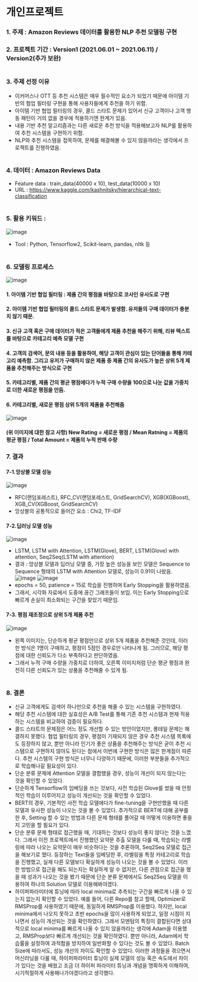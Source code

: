 # 개인프로젝트
### 1. 주제 : Amazon Reviews 데이터를 활용한 NLP 추천 모델링 구현
### 2. 프로젝트 기간 : Version1 (2021.06.01 ~ 2021.06.11) / Version2(추가 보완)
#
### 3. 주제 선정 이유 
- 이커머스나 OTT 등 추천 시스템은 매우 필수적인 요소가 되었기 때문에 아이템 기반의 협업 필터링 구현을 통해 사용자들에게 추천을 하기 위함.
- 아이템 기반 협업 필터링의 경우, 콜드 스타트 문제가 있어서 신규 고객이나 고객 행동 패턴이 거의 없을 경우에 적용하기엔 한계가 있음. 
- 내용 기반 추천 알고리즘과는 다른 새로운 추천 방식을 적용해보고자 NLP를 활용하여 추천 시스템을 구현하기 위함.
- NLP와 추천 시스템을 접목하여, 문제를 해결해볼 수 있지 않을까라는 생각에서 프로젝트를 진행하였음.
#  
### 4. 데이터 : Amazon Reviews Data 
- Feature data : train_data(40000 x 10), test_data(10000 x 10)
- URL : https://www.kaggle.com/kashnitsky/hierarchical-text-classification
#     
### 5. 활용 키워드 :
![image](https://user-images.githubusercontent.com/76590396/127207796-ca8201c5-ed94-46cc-a310-5ef56d44211d.png)
- Tool : Python, Tensorflow2, Scikit-learn, pandas, nltk 등
#  
### 6. 모델링 프로세스
![image](https://user-images.githubusercontent.com/76590396/127205894-3caa2d24-7efa-4f1a-a343-db822b5332fa.png)


#### 1. 아이템 기반 협업 필터링 : 제품 간의 평점을 바탕으로 코사인 유사도로 구현
#### 2. 아이템 기반 협업 필터링의 콜드 스타트 문제가 발생함. 유저들의 구매 데이터가 충분치 않기 때문.
#### 3. 신규 고객 혹은 구매 데이터가 적은 고객들에게 제품 추천을 해주기 위해, 리뷰 텍스트를 바탕으로 카테고리 예측 모델 구현
#### 4. 고객의 검색어, 문의 내용 등을 활용하여, 해당 고객이 관심이 있는 단어들을 통해 카테고리 예측함. 그리고 유저가 구매하지 않은 제품 중 제품 간의 유사도가 높은 상위 5개 제품을 추천해주는 방식으로 구현
#### 5. 카테고리별, 제품 간의 평균 평점에다가 누적 구매 수량을 100으로 나눈 값을 가중치로 더한 새로운 평점을 만듬.
#### 6. 카테고리별, 새로운 평점 상위 5개의 제품을 추천해줌

![image](https://user-images.githubusercontent.com/76590396/127203202-3157dae2-5ceb-4291-beb4-e369905d253a.png)
#### (위 이미지에 대한 참고 사항) New Rating = 새로운 평점 / Mean Ratning = 제품의 평균 평점 / Total Amount = 제품의 누적 판매 수량
### 7. 결과
#### 7-1.앙상블 모델 성능
![image](https://user-images.githubusercontent.com/76590396/127200424-3ee73e96-cbba-43dd-9a3a-3b87bd2e11f7.png)
- RFC(랜덤포레스트), RFC_CV(랜덤포레스트, GridSearchCV), XGB(XGBoost), XGB_CV(XGBoost, GridSearchCV)
- 앙상블의 공통적으로 들어간 요소 : Chi2, TF-IDF

#### 7-2.딥러닝 모델 성능
![image](https://user-images.githubusercontent.com/76590396/127201121-828f6530-4bad-4c39-9f47-015dc7e604a3.png)
- LSTM, LSTM with Attention, LSTM(Glove), BERT, LSTM(Glove) with attention, Seq2Seq(LSTM with attention)
- 결과 : 앙상블 모델과 딥러닝 모델 중, 가장 높은 성능을 보인 모델은 Sequence to Sequence 형태의 LSTM with Attention 모델로, 성능이 0.91이 나왔음.
![image](https://user-images.githubusercontent.com/76590396/127201253-a5b87f31-6a3d-4fbf-a240-036443d45be6.png)
![image](https://user-images.githubusercontent.com/76590396/127201284-6d20849d-799e-427f-aee2-289a5bca1d1d.png)
- epochs = 50, patience = 15로 학습을 진행하며 Early Stopping을 활용하였음.
- 그래서, 시각화 자료에서 도중에 끊긴 그래프들이 보임. 이는 Early Stopping으로 빠르게 손실이 최소화되는 구간을 찾았기 때문임.
#### 7-3. 평점 재조정으로 상위 5개 제품 추천
![image](https://user-images.githubusercontent.com/76590396/127204318-b4b88265-6ff0-4223-aa59-77baf0f2ea7b.png)
- 왼쪽 이미지는, 단순하게 평균 평점만으로 상위 5개 제품을 추천해준 것인데, 이러한 방식은 1명이 구매하고, 평점이 5점인 경우로만 나타나게 됨. 그러므로, 해당 평점에 대한 신뢰도가 다소 부족하다고 판단하였음.
- 그래서 누적 구매 수량을 가중치로 더하여, 오른쪽 이미지처럼 단순 평균 평점과 완전히 다른 신뢰도가 있는 상품을 추천해줄 수 있게 됨.
#
### 8. 결론
- 신규 고객에게도 검색어 하나만으로 추천을 해줄 수 있는 시스템을 구현하였다.
- 해당 추천 시스템에 대한 실효성은 A/B Test를 통해 기존 추천 시스템과 현재 적용하는 시스템을 비교하여 검증이 필요하다.
- 콜드 스타트의 문제점은 어느 정도 개선할 수 있는 방안이었지만, 롱테일 문제는 해결하지 못했다. 협업 필터링의 경우, 평점이 기재되지 않은 경우 추천 시스템 목록에도 등장하지 않고, 뿐만 아니라 인기가 좋은 상품을 추천해주는 방식은 굳이 추천 시스템으로 구현하지 않아도 된다는 점에서 이번에 구현한 방식은 많은 한계점이 따른다. 추천 시스템의 구현 방식은 너무나 다양하기 때문에, 이러한 부분들을 추가적으로 학습해나갈 필요성이 있다.
- 단순 분류 문제에 Attention 모델을 결합했을 경우, 성능이 개선이 되지 않는다는 것을 확인할 수 있었다.
- 단순하게 Tensorflow의 임베딩을 쓰는 것보다, 사전 학습된 Glove를 썼을 때 안정적인 학습이 이루어지고 성능이 개선되는 것을 확인할 수 있었다.
- BERT의 경우, 기본적인 사전 학습 모델에다가 fine-tuning을 구현만했을 때 다른 모델과 유사한 성능이 나오는 것을 볼 수 있었다. 추가적으로 BERT에 대해 공부를 한 후, Setting 할 수 있는 방법과 다른 문제 형태를 풀어갈 때 어떻게 이용하면 좋을지 고민을 할 필요가 있다.
- 단순 분류 문제 형태로 접근했을 때, 기대하는 것보다 성능이 좋지 않다는 것을 느꼈다. 그래서 이전 프로젝트에서 진행했던 요약문 추출 모델을 다룰 때, 학습되는 라벨링에 따라 나오는 요약문이 매우 비슷하다는 것을 추론하여, Seq2Seq 모델로 접근을 해보기로 했다. 등장하는 Text들을 임베딩한 후, 라벨링을 특정 카테고리로 학습을 진행했고, 실제 다른 모델보다 확실하게 성능이 나오는 것을 볼 수 있었다. 이러한 방법으로 접근을 해도 되는지는 확실하게 알 수 없지만, 다른 관점으로 접근을 했을 때 성과가 나오는 것을 봤기 때문에 단순 분류 문제에서도 Seq2Seq 모델을 이용하여 하나의 Solution 모델로 이용해봐야겠다.
- 하이퍼파라미터에 튜닝에 따라 local minima로 추측되는 구간을 빠르게 나올 수 있는지 없는지 확인할 수 있었다. 예를 들어, 다른 Repo를 참고 할때, Optimizer로 RMSProp를 사용하였기 때문에, 동일하게 RMSProp를 이용했다. 하지만, local minima에서 나오지 못하고 초반 epochs을 많이 사용하게 되었고, 일정 시점이 지나면서 성능이 개선되는 것을 확인하였다. 그래서 모멘텀의 특징이 결합된다면 상대적으로 local minima를 빠르게 나올 수 있지 않을까라는 생각에 Adam을 이용했고, RMSProp보다 빠르게 개선되는 것을 확인하였다. 뿐만 아니라, Adam에서 학습률을 설정하여 과적합을 방지하여 일반화할 수 있다는 것도 볼 수 있었다. Batch Size에 따라서도, 성능 개선의 차이도 확인할 수 있었다. 이러한 과정들을 겪으면서 머신러닝을 다룰 때, 하이퍼파라미터 튜닝이 실제 모델의 성능 혹은 속도에서 차이가 있다는 것을 배웠고 조금 더 하이퍼 파라미터 튜닝과 개념을 명확하게 이해하여, 시기적절하게 사용해나가야겠다라고 생각했다. 
